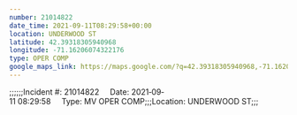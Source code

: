 ```yaml
---
number: 21014822
date_time: 2021-09-11T08:29:58+00:00
location: UNDERWOOD ST
latitude: 42.39318305940968
longitude: -71.16206074322176
type: OPER COMP
google_maps_link: https://maps.google.com/?q=42.39318305940968,-71.16206074322176
---
```


;;;;;;Incident #: 21014822     Date: 2021‐09‐11 08:29:58     Type: MV OPER COMP;;;Location: UNDERWOOD ST;;;
